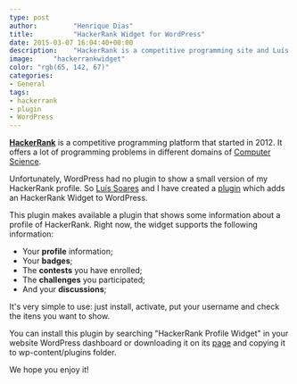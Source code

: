 ```yaml
---
type: post
author:         "Henrique Dias"
title:          "HackerRank Widget for WordPress"
date: 2015-03-07 16:04:40+00:00
description:    "HackerRank is a competitive programming site and Luís Soares and I have created an HackerRank Widget for WordPress to show a small version of our profile."
image:     "hackerrankwidget"
color: "rgb(65, 142, 67)"
categories:
- General
tags:
- hackerrank
- plugin
- WordPress
---
```


**[HackerRank](https://www.hackerrank.com)** is a competitive programming platform that started in 2012. It offers a lot of programming problems in different domains of [Computer Science](http://en.wikipedia.org/wiki/Computer_science).

Unfortunately, WordPress had no plugin to show a small version of my HackerRank profile. So [Luís Soares](http://luissoares.com/) and I have created a [plugin](https://wordpress.org/plugins/hackerrank-profile-widget/) which adds an HackerRank Widget to WordPress.

This plugin makes available a plugin that shows some information about a profile of HackerRank. Right now, the widget supports the following information:


  * Your **profile** information;
  * Your **badges**;
  * The **contests** you have enrolled;
  * The **challenges** you participated;
  * And your **discussions**;

It's very simple to use: just install, activate, put your username and check the itens you want to show.

You can install this plugin by searching "HackerRank Profile Widget" in your website WordPress dashboard or downloading it on its [page](https://wordpress.org/plugins/hackerrank-profile-widget) and copying it to wp-content/plugins folder.

We hope you enjoy it!
